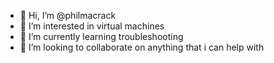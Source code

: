 - 👋 Hi, I’m @philmacrack
- 👀 I’m interested in virtual machines
- 🌱 I’m currently learning troubleshooting
- 💞️ I’m looking to collaborate on anything that i can help with

<!---
philmacrack/philmacrack is a ✨ special ✨ repository because its `README.md` (this file) appears on your GitHub profile.
You can click the Preview link to take a look at your changes.
--->
